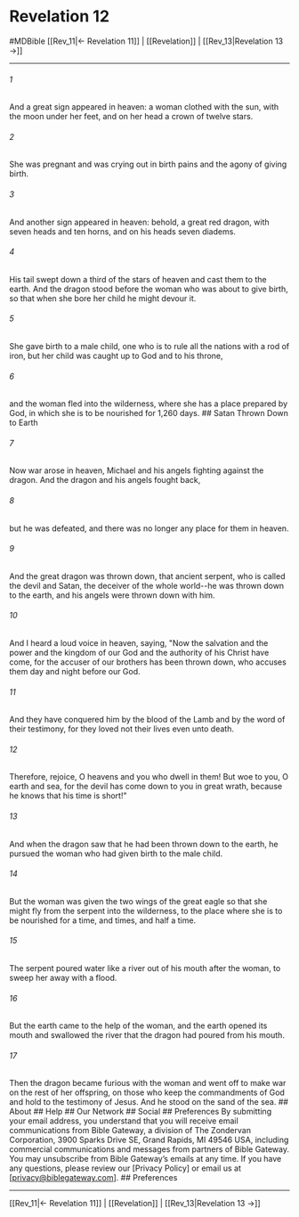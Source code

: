 # Revelation 12
#MDBible
[[Rev_11|← Revelation 11]] | [[Revelation]] | [[Rev_13|Revelation 13 →]]

***






###### 1 


And a great sign appeared in heaven: a woman clothed with the sun, with the moon under her feet, and on her head a crown of twelve stars. 





###### 2 


She was pregnant and was crying out in birth pains and the agony of giving birth. 





###### 3 


And another sign appeared in heaven: behold, a great red dragon, with seven heads and ten horns, and on his heads seven diadems. 





###### 4 


His tail swept down a third of the stars of heaven and cast them to the earth. And the dragon stood before the woman who was about to give birth, so that when she bore her child he might devour it. 





###### 5 


She gave birth to a male child, one who is to rule all the nations with a rod of iron, but her child was caught up to God and to his throne, 





###### 6 


and the woman fled into the wilderness, where she has a place prepared by God, in which she is to be nourished for 1,260 days. ## Satan Thrown Down to Earth 





###### 7 


Now war arose in heaven, Michael and his angels fighting against the dragon. And the dragon and his angels fought back, 





###### 8 


but he was defeated, and there was no longer any place for them in heaven. 





###### 9 


And the great dragon was thrown down, that ancient serpent, who is called the devil and Satan, the deceiver of the whole world--he was thrown down to the earth, and his angels were thrown down with him. 





###### 10 


And I heard a loud voice in heaven, saying, "Now the salvation and the power and the kingdom of our God and the authority of his Christ have come, for the accuser of our brothers has been thrown down, who accuses them day and night before our God. 





###### 11 


And they have conquered him by the blood of the Lamb and by the word of their testimony, for they loved not their lives even unto death. 





###### 12 


Therefore, rejoice, O heavens and you who dwell in them! But woe to you, O earth and sea, for the devil has come down to you in great wrath, because he knows that his time is short!" 





###### 13 


And when the dragon saw that he had been thrown down to the earth, he pursued the woman who had given birth to the male child. 





###### 14 


But the woman was given the two wings of the great eagle so that she might fly from the serpent into the wilderness, to the place where she is to be nourished for a time, and times, and half a time. 





###### 15 


The serpent poured water like a river out of his mouth after the woman, to sweep her away with a flood. 





###### 16 


But the earth came to the help of the woman, and the earth opened its mouth and swallowed the river that the dragon had poured from his mouth. 





###### 17 


Then the dragon became furious with the woman and went off to make war on the rest of her offspring, on those who keep the commandments of God and hold to the testimony of Jesus. And he stood on the sand of the sea. ## About ## Help ## Our Network ## Social ## Preferences By submitting your email address, you understand that you will receive email communications from Bible Gateway, a division of The Zondervan Corporation, 3900 Sparks Drive SE, Grand Rapids, MI 49546 USA, including commercial communications and messages from partners of Bible Gateway. You may unsubscribe from Bible Gateway&rsquo;s emails at any time. If you have any questions, please review our [Privacy Policy] or email us at [privacy@biblegateway.com]. ## Preferences

***

[[Rev_11|← Revelation 11]] | [[Revelation]] | [[Rev_13|Revelation 13 →]]
